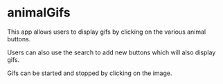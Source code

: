 # animalGifs

This app allows users to display gifs by clicking on the various animal buttons.

Users can also use the search to add new buttons which will also display gifs.

Gifs can be started and stopped by clicking on the image.
